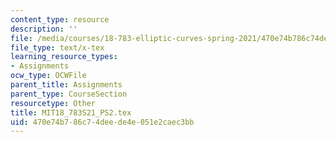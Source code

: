 ```yaml
---
content_type: resource
description: ''
file: /media/courses/18-783-elliptic-curves-spring-2021/470e74b786c74deede4e051e2caec3bb_MIT18_783S21_PS2.tex
file_type: text/x-tex
learning_resource_types:
- Assignments
ocw_type: OCWFile
parent_title: Assignments
parent_type: CourseSection
resourcetype: Other
title: MIT18_783S21_PS2.tex
uid: 470e74b7-86c7-4dee-de4e-051e2caec3bb
---
```


